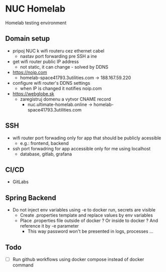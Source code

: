 # NUC Homelab

Homelab testing environment

## Domain setup 

- pripoj NUC k wifi routeru cez ethernet cabel
  - nastav port forwarding pre SSH a ine
- get wifi router public IP address
  - not static, it can change - solved by DDNS
- https://noip.com
  - homelab-space41793.3utilities.com -> 188.167.59.220
- configure wifi router's DDNS settings
  - when IP is changed it notifies noip.com
- https://webglobe.sk
  - zaregistruj domenu a vytvor CNAME record
    - nuc.ultimate-homelab.online -> homelab-space41793.3utilities.com

## SSH

- wifi router port forwading only for app that should be publicly acessible
  - e.g.: frontend, backend
- ssh port forwadring for app accessible only for me using localhost
  - database, gitlab, grafana

## CI/CD

- GitLabs

## Spring Backend

- Do not inject env variables using -e to docker run, secrets are visible
  - Create .properties template and replace values by env variables
  - Place .properties file outside of docker ? Or inside to docker ? And reference it by -e parameter
    - This way password won't be presented in logs, processes ...

## Todo

- [ ] Run github workflows using docker compose instead of docker command